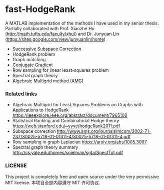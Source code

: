 # fast-HodgeRank
A MATLAB implementation of the methods I have used in my senior thesis. Partially collaborated with Prof. Xiaozhe Hu (http://math.tufts.edu/faculty/xhu/) and Dr. Junyuan Lin (https://sites.google.com/view/junyuanlin/home)

* Successive Subspace Correction
* HodgeRank problem
* Graph matching
* Conjugate Gradient 
* Row sampling for linear least-squares problem
* Spectral graph theory
* Algebraic Multigrid method (AMG)

### Related links
* Algebraic Multigrid for Least Squares Problems on Graphs with Applications to HodgeRank https://ieeexplore.ieee.org/abstract/document/7965102
* Statistical Ranking and Combinatorial
Hodge theory https://web.stanford.edu/~yyye/hodgeRank2011.pdf
* Subspace correction http://www.ams.org/journals/mcom/2002-71-237/S0025-5718-01-01311-4/S0025-5718-01-01311-4.pdf
* Row sampling in graph Laplacian https://arxiv.org/abs/1005.3097
* Spectral graph theory summary http://cs.yale.edu/homes/spielman/sgta/SpectTut.pdf

### LICENSE
This project is completely free and open source under the very permissive MIT license.
本项目全部内容遵守 MIT 许可协议.
